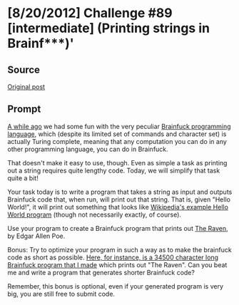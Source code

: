 # [8/20/2012] Challenge #89 [intermediate] (Printing strings in Brainf***)'

## Source

[Original post](https://old.reddit.com/r/dailyprogrammer/comments/yj32c/8202012_challenge_89_intermediate_printing/)

## Prompt

[A while ago](http://www.reddit.com/r/dailyprogrammer/comments/ti5ji/5112012_challenge_51_intermediate/) we had some fun with the very peculiar [Brainfuck programming language](http://en.wikipedia.org/wiki/Brainfuck), which (despite its limited set of commands and character set) is actually Turing complete, meaning that any computation you can do in any other programming language, you can do in Brainfuck.

That doesn't make it easy to use, though. Even as simple a task as printing out a string requires quite lengthy code. Today, we will simplify that task quite a bit!

Your task today is to write a program that takes a string as input and outputs Brainfuck code that, when run, will print out that string. That is, given "Hello World!", it will print out something that looks like [Wikipedia's example Hello World program](http://en.wikipedia.org/wiki/Brainfuck#Hello_World.21) (though not necessarily exactly, of course).

Use your program to create a Brainfuck program that prints out [The Raven](http://pastebin.com/v8AbQRFv), by Edgar Allen Poe.

Bonus: Try to optimize your program in such a way as to make the brainfuck code as short as possible. [Here, for instance, is a 34500 character long Brainfuck program that I made](http://pastebin.com/Jdmrf4hM) which prints out "The Raven". Can you beat me and write a program that generates shorter Brainfuck code?

Remember, this bonus is optional, even if your generated program is very big, you are still free to submit code. 
